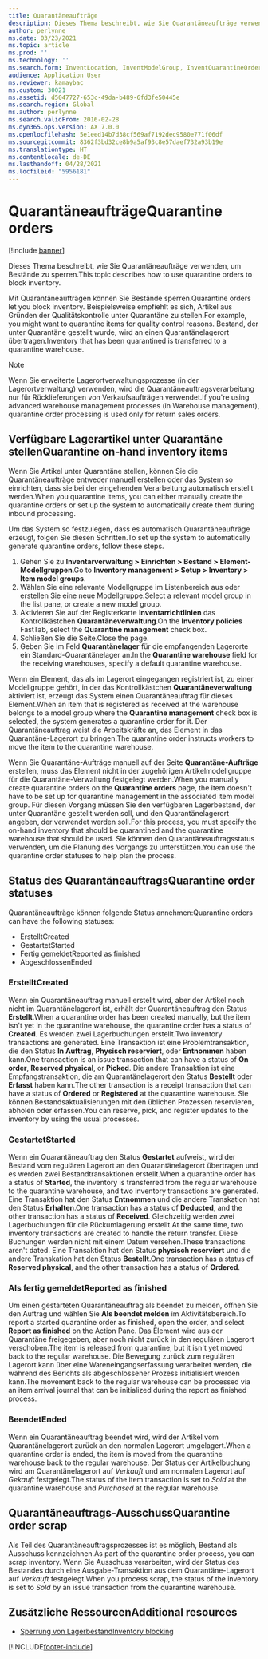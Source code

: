 ```yaml
---
title: Quarantäneaufträge
description: Dieses Thema beschreibt, wie Sie Quarantäneaufträge verwenden, um Bestände zu sperren.
author: perlynne
ms.date: 03/23/2021
ms.topic: article
ms.prod: ''
ms.technology: ''
ms.search.form: InventLocation, InventModelGroup, InventQuarantineOrder, InventQuarantineParmEnd, InventQuarantineParmReportFinished, InventQuarantineParmStartUp, InventTrans
audience: Application User
ms.reviewer: kamaybac
ms.custom: 30021
ms.assetid: d5047727-653c-49da-b489-6fd3fe50445e
ms.search.region: Global
ms.author: perlynne
ms.search.validFrom: 2016-02-28
ms.dyn365.ops.version: AX 7.0.0
ms.openlocfilehash: 5e1eed14b7d38cf569af7192dec9580e771f06df
ms.sourcegitcommit: 8362f3bd32ce8b9a5af93c8e57daef732a93b19e
ms.translationtype: HT
ms.contentlocale: de-DE
ms.lasthandoff: 04/28/2021
ms.locfileid: "5956181"
---
```

# <a name="quarantine-orders"></a><span data-ttu-id="74209-103">Quarantäneaufträge</span><span class="sxs-lookup"><span data-stu-id="74209-103">Quarantine orders</span></span>

[!include [banner](../includes/banner.md)]

<span data-ttu-id="74209-104">Dieses Thema beschreibt, wie Sie Quarantäneaufträge verwenden, um Bestände zu sperren.</span><span class="sxs-lookup"><span data-stu-id="74209-104">This topic describes how to use quarantine orders to block inventory.</span></span>

<span data-ttu-id="74209-105">Mit Quarantäneaufträgen können Sie Bestände sperren.</span><span class="sxs-lookup"><span data-stu-id="74209-105">Quarantine orders let you block inventory.</span></span> <span data-ttu-id="74209-106">Beispielsweise empfiehlt es sich, Artikel aus Gründen der Qualitätskontrolle unter Quarantäne zu stellen.</span><span class="sxs-lookup"><span data-stu-id="74209-106">For example, you might want to quarantine items for quality control reasons.</span></span> <span data-ttu-id="74209-107">Bestand, der unter Quarantäne gestellt wurde, wird an einen Quarantänelagerort übertragen.</span><span class="sxs-lookup"><span data-stu-id="74209-107">Inventory that has been quarantined is transferred to a quarantine warehouse.</span></span>

> [!NOTE]
> <span data-ttu-id="74209-108">Wenn Sie erweiterte Lagerortverwaltungsprozesse (in der Lagerortverwaltung) verwenden, wird die Quarantäneauftragsverarbeitung nur für Rücklieferungen von Verkaufsaufträgen verwendet.</span><span class="sxs-lookup"><span data-stu-id="74209-108">If you're using advanced warehouse management processes (in Warehouse management), quarantine order processing is used only for return sales orders.</span></span>

## <a name="quarantine-on-hand-inventory-items"></a><span data-ttu-id="74209-109">Verfügbare Lagerartikel unter Quarantäne stellen</span><span class="sxs-lookup"><span data-stu-id="74209-109">Quarantine on-hand inventory items</span></span>

<span data-ttu-id="74209-110">Wenn Sie Artikel unter Quarantäne stellen, können Sie die Quarantäneaufträge entweder manuell erstellen oder das System so einrichten, dass sie bei der eingehenden Verarbeitung automatisch erstellt werden.</span><span class="sxs-lookup"><span data-stu-id="74209-110">When you quarantine items, you can either manually create the quarantine orders or set up the system to automatically create them during inbound processing.</span></span>

<span data-ttu-id="74209-111">Um das System so festzulegen, dass es automatisch Quarantäneaufträge erzeugt, folgen Sie diesen Schritten.</span><span class="sxs-lookup"><span data-stu-id="74209-111">To set up the system to automatically generate quarantine orders, follow these steps.</span></span>

1. <span data-ttu-id="74209-112">Gehen Sie zu **Inventarverwaltung \> Einrichten \> Bestand \> Element-Modellgruppen**.</span><span class="sxs-lookup"><span data-stu-id="74209-112">Go to **Inventory management \> Setup \> Inventory \> Item model groups**.</span></span>
1. <span data-ttu-id="74209-113">Wählen Sie eine relevante Modellgruppe im Listenbereich aus oder erstellen Sie eine neue Modellgruppe.</span><span class="sxs-lookup"><span data-stu-id="74209-113">Select a relevant model group in the list pane, or create a new model group.</span></span>
1. <span data-ttu-id="74209-114">Aktivieren Sie auf der Registerkarte **Inventarrichtlinien** das Kontrollkästchen **Quarantäneverwaltung**.</span><span class="sxs-lookup"><span data-stu-id="74209-114">On the **Inventory policies** FastTab, select the **Quarantine management** check box.</span></span>
1. <span data-ttu-id="74209-115">Schließen Sie die Seite.</span><span class="sxs-lookup"><span data-stu-id="74209-115">Close the page.</span></span>
1. <span data-ttu-id="74209-116">Geben Sie im Feld **Quarantänelager** für die empfangenden Lagerorte ein Standard-Quarantänelager an.</span><span class="sxs-lookup"><span data-stu-id="74209-116">In the **Quarantine warehouse** field for the receiving warehouses, specify a default quarantine warehouse.</span></span>

<span data-ttu-id="74209-117">Wenn ein Element, das als im Lagerort eingegangen registriert ist, zu einer Modellgruppe gehört, in der das Kontrollkästchen **Quarantäneverwaltung** aktiviert ist, erzeugt das System einen Quarantäneauftrag für dieses Element.</span><span class="sxs-lookup"><span data-stu-id="74209-117">When an item that is registered as received at the warehouse belongs to a model group where the **Quarantine management** check box is selected, the system generates a quarantine order for it.</span></span> <span data-ttu-id="74209-118">Der Quarantäneauftrag weist die Arbeitskräfte an, das Element in das Quarantäne-Lagerort zu bringen.</span><span class="sxs-lookup"><span data-stu-id="74209-118">The quarantine order instructs workers to move the item to the quarantine warehouse.</span></span>

<span data-ttu-id="74209-119">Wenn Sie Quarantäne-Aufträge manuell auf der Seite **Quarantäne-Aufträge** erstellen, muss das Element nicht in der zugehörigen Artikelmodellgruppe für die Quarantäne-Verwaltung festgelegt werden.</span><span class="sxs-lookup"><span data-stu-id="74209-119">When you manually create quarantine orders on the **Quarantine orders** page, the item doesn't have to be set up for quarantine management in the associated item model group.</span></span> <span data-ttu-id="74209-120">Für diesen Vorgang müssen Sie den verfügbaren Lagerbestand, der unter Quarantäne gestellt werden soll, und den Quarantänelagerort angeben, der verwendet werden soll.</span><span class="sxs-lookup"><span data-stu-id="74209-120">For this process, you must specify the on-hand inventory that should be quarantined and the quarantine warehouse that should be used.</span></span> <span data-ttu-id="74209-121">Sie können den Quarantäneauftragsstatus verwenden, um die Planung des Vorgangs zu unterstützen.</span><span class="sxs-lookup"><span data-stu-id="74209-121">You can use the quarantine order statuses to help plan the process.</span></span>

## <a name="quarantine-order-statuses"></a><span data-ttu-id="74209-122">Status des Quarantäneauftrags</span><span class="sxs-lookup"><span data-stu-id="74209-122">Quarantine order statuses</span></span>

<span data-ttu-id="74209-123">Quarantäneaufträge können folgende Status annehmen:</span><span class="sxs-lookup"><span data-stu-id="74209-123">Quarantine orders can have the following statuses:</span></span>

- <span data-ttu-id="74209-124">Erstellt</span><span class="sxs-lookup"><span data-stu-id="74209-124">Created</span></span>
- <span data-ttu-id="74209-125">Gestartet</span><span class="sxs-lookup"><span data-stu-id="74209-125">Started</span></span>
- <span data-ttu-id="74209-126">Fertig gemeldet</span><span class="sxs-lookup"><span data-stu-id="74209-126">Reported as finished</span></span>
- <span data-ttu-id="74209-127">Abgeschlossen</span><span class="sxs-lookup"><span data-stu-id="74209-127">Ended</span></span>

### <a name="created"></a><span data-ttu-id="74209-128">Erstellt</span><span class="sxs-lookup"><span data-stu-id="74209-128">Created</span></span>

<span data-ttu-id="74209-129">Wenn ein Quarantäneauftrag manuell erstellt wird, aber der Artikel noch nicht im Quarantänelagerort ist, erhält der Quarantäneauftrag den Status **Erstellt**.</span><span class="sxs-lookup"><span data-stu-id="74209-129">When a quarantine order has been created manually, but the item isn't yet in the quarantine warehouse, the quarantine order has a status of **Created**.</span></span> <span data-ttu-id="74209-130">Es werden zwei Lagerbuchungen erstellt.</span><span class="sxs-lookup"><span data-stu-id="74209-130">Two inventory transactions are generated.</span></span> <span data-ttu-id="74209-131">Eine Transaktion ist eine Problemtransaktion, die den Status **In Auftrag**, **Physisch reserviert**, oder **Entnommen** haben kann.</span><span class="sxs-lookup"><span data-stu-id="74209-131">One transaction is an issue transaction that can have a status of **On order**, **Reserved physical**, or **Picked**.</span></span> <span data-ttu-id="74209-132">Die andere Transaktion ist eine Empfangstransaktion, die am Quarantänelagerort den Status **Bestellt** oder **Erfasst** haben kann.</span><span class="sxs-lookup"><span data-stu-id="74209-132">The other transaction is a receipt transaction that can have a status of **Ordered** or **Registered** at the quarantine warehouse.</span></span> <span data-ttu-id="74209-133">Sie können Bestandsaktualisierungen mit den üblichen Prozessen reservieren, abholen oder erfassen.</span><span class="sxs-lookup"><span data-stu-id="74209-133">You can reserve, pick, and register updates to the inventory by using the usual processes.</span></span>

### <a name="started"></a><span data-ttu-id="74209-134">Gestartet</span><span class="sxs-lookup"><span data-stu-id="74209-134">Started</span></span>

<span data-ttu-id="74209-135">Wenn ein Quarantäneauftrag den Status **Gestartet** aufweist, wird der Bestand vom regulären Lagerort an den Quarantänelagerort übertragen und es werden zwei Bestandtransaktionen erstellt.</span><span class="sxs-lookup"><span data-stu-id="74209-135">When a quarantine order has a status of **Started**, the inventory is transferred from the regular warehouse to the quarantine warehouse, and two inventory transactions are generated.</span></span> <span data-ttu-id="74209-136">Eine Transaktion hat den Status **Entnommen** und die andere Transkation hat den Status **Erhalten**.</span><span class="sxs-lookup"><span data-stu-id="74209-136">One transaction has a status of **Deducted**, and the other transaction has a status of **Received**.</span></span> <span data-ttu-id="74209-137">Gleichzeitig werden zwei Lagerbuchungen für die Rückumlagerung erstellt.</span><span class="sxs-lookup"><span data-stu-id="74209-137">At the same time, two inventory transactions are created to handle the return transfer.</span></span> <span data-ttu-id="74209-138">Diese Buchungen werden nicht mit einem Datum versehen.</span><span class="sxs-lookup"><span data-stu-id="74209-138">These transactions aren't dated.</span></span> <span data-ttu-id="74209-139">Eine Transaktion hat den Status **physisch reserviert** und die andere Transkation hat den Status **Bestellt**.</span><span class="sxs-lookup"><span data-stu-id="74209-139">One transaction has a status of **Reserved physical**, and the other transaction has a status of **Ordered**.</span></span>

### <a name="reported-as-finished"></a><span data-ttu-id="74209-140">Als fertig gemeldet</span><span class="sxs-lookup"><span data-stu-id="74209-140">Reported as finished</span></span>

<span data-ttu-id="74209-141">Um einen gestarteten Quarantäneauftrag als beendet zu melden, öffnen Sie den Auftrag und wählen Sie **Als beendet melden** im Aktivitätsbereich.</span><span class="sxs-lookup"><span data-stu-id="74209-141">To report a started quarantine order as finished, open the order, and select **Report as finished** on the Action Pane.</span></span> <span data-ttu-id="74209-142">Das Element wird aus der Quarantäne freigegeben, aber noch nicht zurück in den regulären Lagerort verschoben.</span><span class="sxs-lookup"><span data-stu-id="74209-142">The item is released from quarantine, but it isn't yet moved back to the regular warehouse.</span></span> <span data-ttu-id="74209-143">Die Bewegung zurück zum regulären Lagerort kann über eine Wareneingangserfassung verarbeitet werden, die während des Berichts als abgeschlossener Prozess initialisiert werden kann.</span><span class="sxs-lookup"><span data-stu-id="74209-143">The movement back to the regular warehouse can be processed via an item arrival journal that can be initialized during the report as finished process.</span></span>

### <a name="ended"></a><span data-ttu-id="74209-144">Beendet</span><span class="sxs-lookup"><span data-stu-id="74209-144">Ended</span></span>

<span data-ttu-id="74209-145">Wenn ein Quarantäneauftrag beendet wird, wird der Artikel vom Quarantänelagerort zurück an den normalen Lagerort umgelagert.</span><span class="sxs-lookup"><span data-stu-id="74209-145">When a quarantine order is ended, the item is moved from the quarantine warehouse back to the regular warehouse.</span></span> <span data-ttu-id="74209-146">Der Status der Artikelbuchung wird am Quarantänelagerort auf *Verkauft* und am normalen Lagerort auf *Gekauft* festgelegt.</span><span class="sxs-lookup"><span data-stu-id="74209-146">The status of the item transaction is set to *Sold* at the quarantine warehouse and *Purchased* at the regular warehouse.</span></span>

## <a name="quarantine-order-scrap"></a><span data-ttu-id="74209-147">Quarantäneauftrags-Ausschuss</span><span class="sxs-lookup"><span data-stu-id="74209-147">Quarantine order scrap</span></span>

<span data-ttu-id="74209-148">Als Teil des Quarantäneauftragsprozesses ist es möglich, Bestand als Ausschuss kennzeichnen.</span><span class="sxs-lookup"><span data-stu-id="74209-148">As part of the quarantine order process, you can scrap inventory.</span></span> <span data-ttu-id="74209-149">Wenn Sie Ausschuss verarbeiten, wird der Status des Bestandes durch eine Ausgabe-Transaktion aus dem Quarantäne-Lagerort auf *Verkauft* festgelegt.</span><span class="sxs-lookup"><span data-stu-id="74209-149">When you process scrap, the status of the inventory is set to *Sold* by an issue transaction from the quarantine warehouse.</span></span>

## <a name="additional-resources"></a><span data-ttu-id="74209-150">Zusätzliche Ressourcen</span><span class="sxs-lookup"><span data-stu-id="74209-150">Additional resources</span></span>

- [<span data-ttu-id="74209-151">Sperrung von Lagerbestand</span><span class="sxs-lookup"><span data-stu-id="74209-151">Inventory blocking</span></span>](inventory-blocking.md)

[!INCLUDE[footer-include](../../includes/footer-banner.md)]
